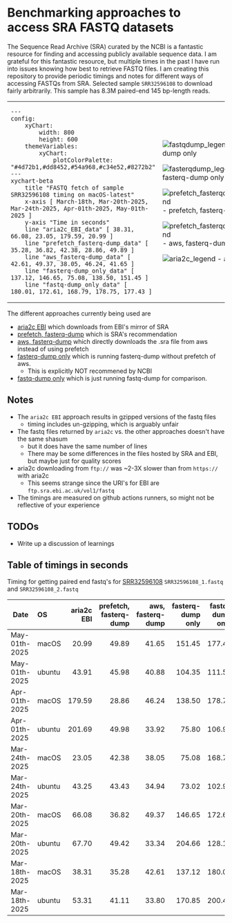 # Benchmarking approaches to access SRA FASTQ datasets

The Sequence Read Archive (SRA) curated by the NCBI is a fantastic resource for finding and accessing publicly available sequence data.
I am grateful for this fantastic resource, but multiple times in the past I have run into issues knowing how best to retrieve FASTQ files.
I am creating this repository to provide periodic timings and notes for different ways of accessing FASTQs from SRA. Selected sample `SRR32596108`
to download fairly arbitrarily. This sample has 8.3M paired-end 145 bp-length reads.

<table cellspacing="0" cellpadding="0" border="0">
  <tbody>
  <td width="600px">

```mermaid
---
config:
    xyChart:
        width: 800
        height: 600
    themeVariables:
        xyChart:
            plotColorPalette: "#4d72b1,#dd8452,#54a968,#c34e52,#8272b2"
---
xychart-beta
    title "FASTQ fetch of sample SRR32596108 timing on macOS-latest"
    x-axis [ March-18th, Mar-20th-2025, Mar-24th-2025, Apr-01th-2025, May-01th-2025 ]
    y-axis "Time in seconds"
    line "aria2c_EBI_data" [ 38.31, 66.08, 23.05, 179.59, 20.99 ]
    line "prefetch_fasterq-dump_data" [ 35.28, 36.82, 42.38, 28.86, 49.89 ]
    line "aws_fasterq-dump_data" [ 42.61, 49.37, 38.05, 46.24, 41.65 ]
    line "fasterq-dump_only_data" [ 137.12, 146.65, 75.08, 138.50, 151.45 ]
    line "fastq-dump_only_data" [ 180.01, 172.61, 168.79, 178.75, 177.43 ]
 ```
</td>
<td>

![fastqdump_legend](https://placehold.co/10x10/8272b2/8272b2) - fastq-dump only

![fasterqdump_legend](https://placehold.co/10x10/c34e52/c34e52) - fasterq-dump only

![prefetch_fasterqdump_legend](https://placehold.co/10x10/dd8452/dd8452) - prefetch, fasterq-dump

![prefetch_fasterqdump_legend](https://placehold.co/10x10/54a968/54a968) - aws, fasterq-dump

![aria2c_legend](https://placehold.co/10x10/4d72b1/4d72b1) - aria2c EBI

</td>
</tr>
</tbody>
</table>


The different approaches currently being used are
- [aria2c EBI](scripts/aria2c_ebi.bash) which downloads from EBI's mirror of SRA
- [prefetch, fasterq-dump](scripts/prefetch_and_fasterqdump.bash) which is SRA's recommendation
- [aws, fasterq-dump](scripts/aws_and_fasterqdump.bash) which directly downloads the .sra file from aws instead of using prefetch
- [fasterq-dump only](scripts/fasterqdump_only.bash) which is running fasterq-dump without prefetch of aws.
    - This is explicitly NOT recommened by NCBI
- [fastq-dump only](scripts/fastqdump_only.bash) which is just running fastq-dump for comparison.

## Notes
- The `aria2c EBI` approach results in gzipped versions of the fastq files
    - timing includes un-gzipping, which is arguably unfair
- The fastq files returned by `aria2c` vs. the other approaches doesn't have the same shasum
    - but it does have the same number of lines
    - There may be some differences in the files hosted by SRA and EBI, but maybe just for quality scores
- aria2c downloading from `ftp://` was ~2-3X slower than from `https://` with aria2c
    - This seems strange since the URI's for EBI are `ftp.sra.ebi.ac.uk/vol1/fastq`
- The timings are measured on github actions runners, so might not be reflective of your experience

## TODOs
- Write up a discussion of learnings

## Table of timings in seconds
Timing for getting paired end fastq's for
[SRR32596108](https://trace.ncbi.nlm.nih.gov/Traces/?view=run_browser&acc=SRR32596108&display=metadata)
 `SRR32596108_1.fastq` and `SRR32596108_2.fastq`

| Date | OS | aria2c EBI | prefetch, fasterq-dump | aws, fasterq-dump | fasterq-dump only | fastq-dump only |
| --- | :-- | --: | --: | --: | --: | --: |
| May-01th-2025 | macOS | 20.99 | 49.89 | 41.65 | 151.45 | 177.43 |
| May-01th-2025 | ubuntu | 43.91 | 45.98 | 40.88 | 104.35 | 111.51 |
| Apr-01th-2025 | macOS | 179.59 | 28.86 | 46.24 | 138.50 | 178.75 |
| Apr-01th-2025 | ubuntu | 201.69 | 49.98 | 33.92 | 75.80 | 106.93 |
| Mar-24th-2025 | macOS | 23.05 | 42.38 | 38.05 | 75.08 | 168.79 |
| Mar-24th-2025 | ubuntu | 43.25 | 43.43 | 34.94 | 73.02 | 102.96 |
| Mar-20th-2025 | macOS | 66.08 | 36.82 | 49.37 | 146.65 | 172.61 |
| Mar-20th-2025 | ubuntu | 67.70 | 49.42 | 33.34 | 204.66 | 128.15 |
| Mar-18th-2025 | macOS | 38.31 | 35.28 | 42.61 | 137.12 | 180.01 |
| Mar-18th-2025 | ubuntu | 53.31 | 41.11 | 33.80 | 170.85 | 200.44 |
